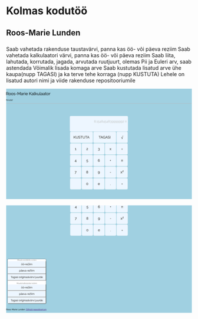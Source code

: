 
# Kolmas kodutöö

## Roos-Marie Lunden

### 
Saab vahetada rakenduse taustavärvi, panna kas öö- või päeva reziim
Saab vahetada kalkulaatori värvi, panna kas öö- või päeva reziim
Saab liita, lahutada, korrutada, jagada, arvutada ruutjuurt, olemas Pii ja Euleri arv, saab astendada
Võimalik lisada komaga arve
Saab kustutada lisatud arve ühe kaupa(nupp TAGASI) ja ka terve tehe korraga (nupp KUSTUTA)
Lehele on lisatud autori nimi ja viide rakenduse repositooriumile



![Alt text](https://github.com/rooslun/3kodutoo/blob/master/Screenshot%202020-05-02%20at%2021.31.08.png)

![Alt text](https://github.com/rooslun/3kodutoo/blob/master/Screenshot%202020-05-02%20at%2021.27.28.png)
